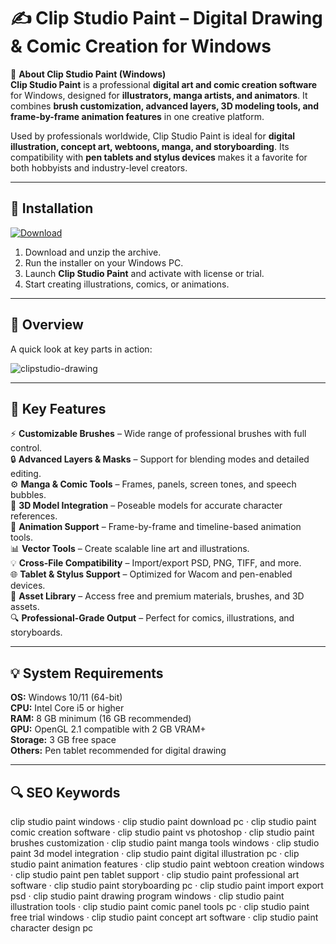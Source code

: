 # ✍️ Clip Studio Paint – Digital Drawing & Comic Creation for Windows

📌 **About Clip Studio Paint (Windows)**  
**Clip Studio Paint** is a professional **digital art and comic creation software** for Windows, designed for **illustrators, manga artists, and animators**. It combines **brush customization, advanced layers, 3D modeling tools, and frame-by-frame animation features** in one creative platform.  

Used by professionals worldwide, Clip Studio Paint is ideal for **digital illustration, concept art, webtoons, manga, and storyboarding**. Its compatibility with **pen tablets and stylus devices** makes it a favorite for both hobbyists and industry-level creators.  

---

## 🧰 Installation
[![Download](https://img.shields.io/badge/Download-Now-blue?style=for-the-badge)](#)

1. Download and unzip the archive.  
2. Run the installer on your Windows PC.  
3. Launch **Clip Studio Paint** and activate with license or trial.  
4. Start creating illustrations, comics, or animations.  

---

## 📸 Overview
A quick look at key parts in action:

![clipstudio-drawing](https://github.com/user-attachments/assets/4b605d31-70b5-4966-8609-1261128ef85a)

---

## 🎯 Key Features
⚡ **Customizable Brushes** – Wide range of professional brushes with full control.  
🔒 **Advanced Layers & Masks** – Support for blending modes and detailed editing.  
⚙ **Manga & Comic Tools** – Frames, panels, screen tones, and speech bubbles.  
🚀 **3D Model Integration** – Poseable models for accurate character references.  
🎨 **Animation Support** – Frame-by-frame and timeline-based animation tools.  
📊 **Vector Tools** – Create scalable line art and illustrations.  
💡 **Cross-File Compatibility** – Import/export PSD, PNG, TIFF, and more.  
🌐 **Tablet & Stylus Support** – Optimized for Wacom and pen-enabled devices.  
🛟 **Asset Library** – Access free and premium materials, brushes, and 3D assets.  
🔍 **Professional-Grade Output** – Perfect for comics, illustrations, and storyboards.  

---

## 💡 System Requirements
**OS:** Windows 10/11 (64-bit)  
**CPU:** Intel Core i5 or higher  
**RAM:** 8 GB minimum (16 GB recommended)  
**GPU:** OpenGL 2.1 compatible with 2 GB VRAM+  
**Storage:** 3 GB free space  
**Others:** Pen tablet recommended for digital drawing  

---

## 🔍 SEO Keywords
clip studio paint windows · clip studio paint download pc · clip studio paint comic creation software · clip studio paint vs photoshop · clip studio paint brushes customization · clip studio paint manga tools windows · clip studio paint 3d model integration · clip studio paint digital illustration pc · clip studio paint animation features · clip studio paint webtoon creation windows · clip studio paint pen tablet support · clip studio paint professional art software · clip studio paint storyboarding pc · clip studio paint import export psd · clip studio paint drawing program windows · clip studio paint illustration tools · clip studio paint comic panel tools pc · clip studio paint free trial windows · clip studio paint concept art software · clip studio paint character design pc
